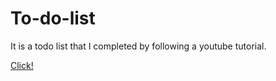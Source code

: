 # To-do-list

It is a todo list that I completed by following a youtube tutorial.

[Click!](https://htmlpreview.github.io/?https://github.com/muniseben/to-do-list/blob/main/index.html)
